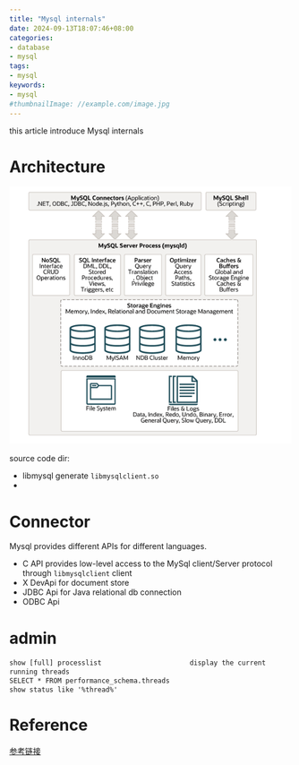 ```yaml
---
title: "Mysql internals"
date: 2024-09-13T18:07:46+08:00
categories:
- database
- mysql
tags:
- mysql
keywords:
- mysql
#thumbnailImage: //example.com/image.jpg
---
```

this article introduce Mysql internals
<!--more-->
# Architecture
![architecture](images/arch.png)

source code dir:
* libmysql generate `libmysqlclient.so`
* 


# Connector

Mysql provides different APIs for different languages. 
* C API provides low-level access to the MySql client/Server protocol through `libmysqlclient` client
* X DevApi for document store
* JDBC Api for Java relational db connection
* ODBC Api

# admin

```
show [full] processlist                      display the current running threads
SELECT * FROM performance_schema.threads    
show status like '%thread%'
```


# Reference

[参考链接](https://github.com/Jeanhwea/mysql-source-course/blob/master/slides/p04-mysql-startup.pdf)